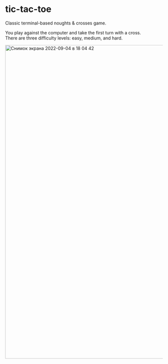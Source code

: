 # tic-tac-toe
Classic terminal-based noughts &amp; crosses game.

You play against the computer and take the first turn with a cross.
<br>
There are three difficulty levels: easy, medium, and hard.

<img width="1005" alt="Снимок экрана 2022-09-04 в 18 04 42" src="https://user-images.githubusercontent.com/30261769/188320231-40499e81-dcd7-45a0-929e-86769262f784.png">
